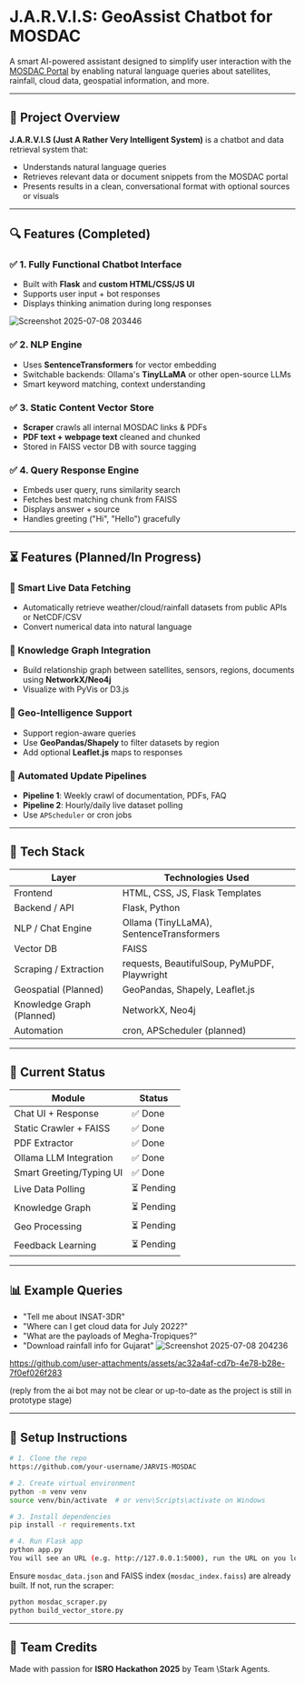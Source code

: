 # J.A.R.V.I.S: GeoAssist Chatbot for MOSDAC

A smart AI-powered assistant designed to simplify user interaction with the [MOSDAC Portal](https://www.mosdac.gov.in) by enabling natural language queries about satellites, rainfall, cloud data, geospatial information, and more.

---

## 🚀 Project Overview

**J.A.R.V.I.S (Just A Rather Very Intelligent System)** is a chatbot and data retrieval system that:

* Understands natural language queries
* Retrieves relevant data or document snippets from the MOSDAC portal
* Presents results in a clean, conversational format with optional sources or visuals


---

## 🔍 Features (Completed)

### ✅ 1. Fully Functional Chatbot Interface

* Built with **Flask** and **custom HTML/CSS/JS UI**
* Supports user input + bot responses
* Displays thinking animation during long responses
 
![Screenshot 2025-07-08 203446](https://github.com/user-attachments/assets/cee67dd8-5c58-4ab1-9bee-0157be8506ba)


### ✅ 2. NLP Engine

* Uses **SentenceTransformers** for vector embedding
* Switchable backends: Ollama's **TinyLLaMA** or other open-source LLMs
* Smart keyword matching, context understanding

### ✅ 3. Static Content Vector Store

* **Scraper** crawls all internal MOSDAC links & PDFs
* **PDF text + webpage text** cleaned and chunked
* Stored in FAISS vector DB with source tagging

### ✅ 4. Query Response Engine

* Embeds user query, runs similarity search
* Fetches best matching chunk from FAISS
* Displays answer + source
* Handles greeting ("Hi", "Hello") gracefully


---

## ⏳ Features (Planned/In Progress)

### 🔹 Smart Live Data Fetching

* Automatically retrieve weather/cloud/rainfall datasets from public APIs or NetCDF/CSV
* Convert numerical data into natural language

### 🔹 Knowledge Graph Integration

* Build relationship graph between satellites, sensors, regions, documents using **NetworkX/Neo4j**
* Visualize with PyVis or D3.js

### 🔹 Geo-Intelligence Support

* Support region-aware queries
* Use **GeoPandas/Shapely** to filter datasets by region
* Add optional **Leaflet.js** maps to responses

### 🔹 Automated Update Pipelines

* **Pipeline 1**: Weekly crawl of documentation, PDFs, FAQ
* **Pipeline 2**: Hourly/daily live dataset polling
* Use `APScheduler` or cron jobs

---

## 🚀 Tech Stack

| Layer                     | Technologies Used                            |
| ------------------------- | -------------------------------------------- |
| Frontend                  | HTML, CSS, JS, Flask Templates               |
| Backend / API             | Flask, Python                                |
| NLP / Chat Engine         | Ollama (TinyLLaMA), SentenceTransformers     |
| Vector DB                 | FAISS                                        |
| Scraping / Extraction     | requests, BeautifulSoup, PyMuPDF, Playwright |
| Geospatial (Planned)      | GeoPandas, Shapely, Leaflet.js               |
| Knowledge Graph (Planned) | NetworkX, Neo4j                              |
| Automation                | cron, APScheduler (planned)                  |

---

## 📅 Current Status

| Module                   | Status    |
| ------------------------ | --------- |
| Chat UI + Response       | ✅ Done    |
| Static Crawler + FAISS   | ✅ Done    |
| PDF Extractor            | ✅ Done    |
| Ollama LLM Integration   | ✅ Done    |
| Smart Greeting/Typing UI | ✅ Done    |
| Live Data Polling        | ⏳ Pending |
| Knowledge Graph          | ⏳ Pending |
| Geo Processing           | ⏳ Pending |
| Feedback Learning        | ⏳ Pending |

---

## 📊 Example Queries

* "Tell me about INSAT-3DR"
* "Where can I get cloud data for July 2022?"
* "What are the payloads of Megha-Tropiques?"
* "Download rainfall info for Gujarat"
![Screenshot 2025-07-08 204236](https://github.com/user-attachments/assets/f89eecca-3575-45e0-9ae5-552357ded709)


https://github.com/user-attachments/assets/ac32a4af-cd7b-4e78-b28e-7f0ef026f283

(reply from the ai bot may not be clear or up-to-date as the project is still in prototype stage)


---

## 🔧 Setup Instructions

```bash
# 1. Clone the repo
https://github.com/your-username/JARVIS-MOSDAC

# 2. Create virtual environment
python -m venv venv
source venv/bin/activate  # or venv\Scripts\activate on Windows

# 3. Install dependencies
pip install -r requirements.txt

# 4. Run Flask app
python app.py
You will see an URL (e.g. http://127.0.0.1:5000), run the URL on you local device.
```

Ensure `mosdac_data.json` and FAISS index (`mosdac_index.faiss`) are already built. If not, run the scraper:

```bash
python mosdac_scraper.py
python build_vector_store.py
```

---


## 💪 Team Credits

Made with passion for **ISRO Hackathon 2025** by Team \Stark Agents.
